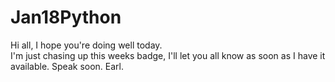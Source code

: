 # Jan18Python  

Hi all, I hope you're doing well today.  
I'm just chasing up this weeks badge, I'll let you all know as soon as I have it available.
Speak soon.
Earl.